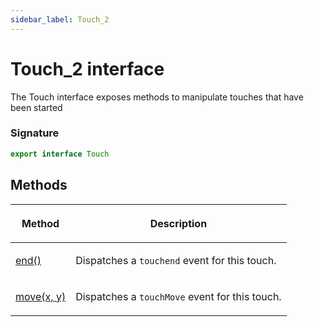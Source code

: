 ```yaml
---
sidebar_label: Touch_2
---
```


# Touch_2 interface

The Touch interface exposes methods to manipulate touches that have been started

### Signature

```typescript
export interface Touch
```

## Methods

<table><thead><tr><th>

Method

</th><th>

Description

</th></tr></thead>
<tbody><tr><td>

<span id="end">[end()](./puppeteer.touch_2.end.md)</span>

</td><td>

Dispatches a `touchend` event for this touch.

</td></tr>
<tr><td>

<span id="move">[move(x, y)](./puppeteer.touch_2.move.md)</span>

</td><td>

Dispatches a `touchMove` event for this touch.

</td></tr>
</tbody></table>
